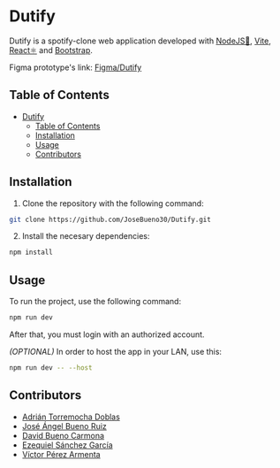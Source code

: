 # Dutify

Dutify is a spotify-clone web application developed with [NodeJS🚀](https://nodejs.org/en), [Vite](https://vitejs.dev/), [React⚛](https://es.react.dev/) and [Bootstrap](https://getbootstrap.com/).

Figma prototype's link: [Figma/Dutify](https://www.figma.com/file/AQG0DVWr4lGPJQx3BQGp5v/Dutify?type=design&node-id=0%3A1&mode=design&t=zv2k5ZzSuYpu2Bly-1)

## Table of Contents

- [Dutify](#dutify)
  - [Table of Contents](#table-of-contents)
  - [Installation](#installation)
  - [Usage](#usage)
  - [Contributors](#contributors)

## Installation

1. Clone the repository with the following command:

```bash
git clone https://github.com/JoseBueno30/Dutify.git
```

2. Install the necesary dependencies:

```bash
npm install
```

## Usage
To run the project, use the following command:

```bash
npm run dev
```

After that, you must login with an authorized account.

*(OPTIONAL)*
In order to host the app in your LAN, use this:

```bash
npm run dev -- --host
```

## Contributors

- [Adrián Torremocha Doblas](https://github.com/adriantd3)
- [José Ángel Bueno Ruiz](https://github.com/JoseBueno30)
- [David Bueno Carmona](https://github.com/DavidBuenoCarmona)
- [Ezequiel Sánchez García](https://github.com/ezee-sg)
- [Víctor Pérez Armenta](https://github.com/VctPerez)
